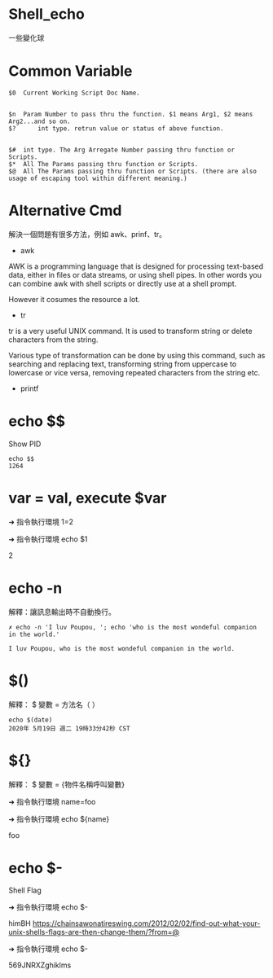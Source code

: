 # Shell_echo
一些變化球

# Common Variable

    $0	Current Working Script Doc Name.
    
    
    $n	Param Number to pass thru the function. $1 means Arg1, $2 means Arg2...and so on.
    $?      int type. retrun value or status of above function.
    
    
    $#	int type. The Arg Arregate Number passing thru function or Scripts.
    $*	All The Params passing thru function or Scripts.
    $@	All The Params passing thru function or Scripts. (there are also usage of escaping tool within different meaning.)
    

# Alternative Cmd

解決一個問題有很多方法，例如 awk、prinf、tr。

* awk 

AWK is a programming language that is designed for processing text-based data, either in files or data streams, or using shell pipes. In other words you can combine awk with shell scripts or directly use at a shell prompt.

However it cosumes the resource a lot. 

* tr

tr is a very useful UNIX command. It is used to transform string or delete characters from the string. 

Various type of transformation can be done by using this command, such as searching and replacing text, transforming string from uppercase to lowercase or vice versa, removing repeated characters from the string etc.

* printf

# echo $$

Show PID

    echo $$
    1264

# var = val, execute $var

➜  指令執行環境 1=2  

➜  指令執行環境 echo $1

2

# echo -n

解釋：讓訊息輸出時不自動換行。

    ✗ echo -n 'I luv Poupou, '; echo 'who is the most wondeful companion in the world.'

    I luv Poupou, who is the most wondeful companion in the world.


# $()

解釋： $ 變數 = 方法名（ ）

    echo $(date)
    2020年 5月19日 週二 19時33分42秒 CST

# ${}

解釋： $ 變數 = {物件名稱呼叫變數}

➜ 指令執行環境 name=foo
  
➜ 指令執行環境 echo ${name}

foo

# echo $-

Shell Flag

➜  指令執行環境 echo $-

himBH
https://chainsawonatireswing.com/2012/02/02/find-out-what-your-unix-shells-flags-are-then-change-them/?from=@


➜  指令執行環境 echo $-

569JNRXZghiklms

